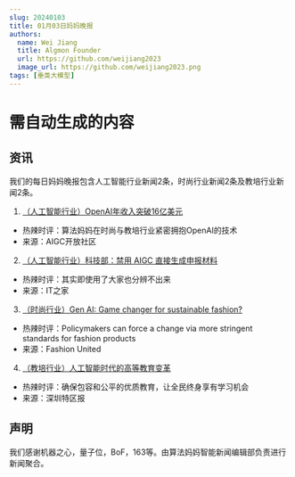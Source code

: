 ```yaml
---
slug: 20240103
title: 01月03日妈妈晚报
authors:
  name: Wei Jiang
  title: Algmon Founder
  url: https://github.com/weijiang2023
  image_url: https://github.com/weijiang2023.png
tags: [垂类大模型]
---
```


# 需自动生成的内容
## 资讯
我们的每日妈妈晚报包含人工智能行业新闻2条，时尚行业新闻2条及教培行业新闻2条。

1. [（人工智能行业）OpenAI年收入突破16亿美元](https://mp.weixin.qq.com/s/JGsj97ipz_zyk2Xvq5Netg)
* 热辣时评：算法妈妈在时尚与教培行业紧密拥抱OpenAI的技术
* 来源：AIGC开放社区

2. [（人工智能行业）科技部：禁用 AIGC 直接生成申报材料](https://www.ithome.com/0/743/159.htm)
* 热辣时评：其实即使用了大家也分辨不出来
* 来源：IT之家

3. [（时尚行业）Gen AI: Game changer for sustainable fashion?](https://fashionunited.com/news/business/gen-ai-game-changer-for-sustainable-fashion/2024010357643)
* 热辣时评：Policymakers can force a change via more stringent standards for fashion products
* 来源：Fashion United

4. [（教培行业）人工智能时代的高等教育变革](https://new.qq.com/rain/a/20231208A02GL200)
* 热辣时评：确保包容和公平的优质教育，让全民终身享有学习机会
* 来源：深圳特区报

## 声明

我们感谢机器之心，量子位，BoF，163等。由算法妈妈智能新闻编辑部负责进行新闻聚合。